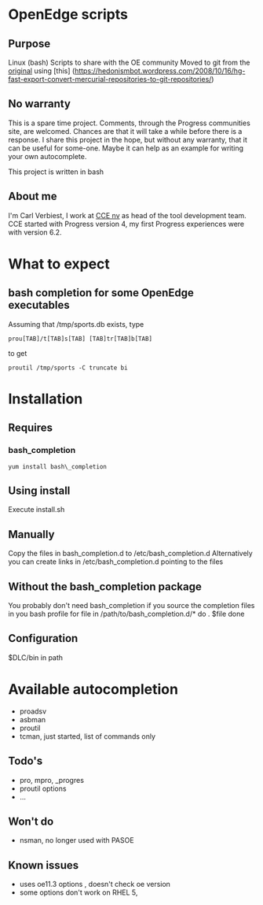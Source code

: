 # OpenEdge scripts

## Purpose
Linux (bash) Scripts to share with the OE community
Moved to git from the [original](https://bitbucket.org/cverbiest/openedgescripts) using [this] (https://hedonismbot.wordpress.com/2008/10/16/hg-fast-export-convert-mercurial-repositories-to-git-repositories/)

## No warranty
This is a spare time project. Comments, through the Progress communities site, are welcomed. Chances are that it will take a while before there is a response.
I share this project in the hope, but without any warranty, that it can be useful for some-one. Maybe it can help as an example for writing your own autocomplete.

This project is written in bash

## About me
I'm Carl Verbiest, I work at [CCE nv](http://www.cce.be) as head of the tool development team. CCE started with Progress version 4, my first Progress experiences were with version 6.2.

# What to expect
## bash completion for some OpenEdge executables

Assuming that /tmp/sports.db exists, type

	prou[TAB]/t[TAB]s[TAB] [TAB]tr[TAB]b[TAB]
to get

	proutil /tmp/sports -C truncate bi

# Installation
## Requires
### bash\_completion
	yum install bash\_completion
## Using install
Execute install.sh

## Manually
Copy the files in bash\_completion.d to /etc/bash\_completion.d
Alternatively you can create links in /etc/bash\_completion.d pointing to the files

## Without the bash\_completion package
You probably don't need bash\_completion if you source the completion files in you bash profile 
	for file in /path/to/bash\_completion.d/*
	do
		. $file
	done


## Configuration
$DLC/bin in path

# Available autocompletion
* proadsv
* asbman
* proutil
* tcman, just started, list of commands only

## Todo's
* pro, mpro, _progres
* proutil options
* ...

## Won't do
* nsman, no longer used with PASOE

## Known issues
* uses oe11.3 options , doesn't check oe version
* some options don't work on RHEL 5, 
